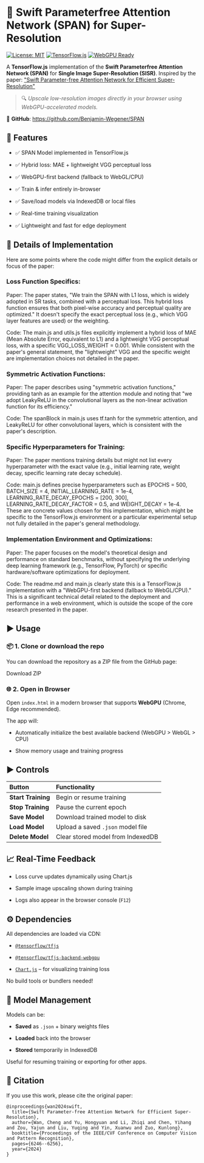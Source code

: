 # 🚀 Swift Parameterfree Attention Network (SPAN) for Super-Resolution

[![License: MIT](https://img.shields.io/badge/License-MIT-yellow.svg)](https://opensource.org/licenses/MIT)
[![TensorFlow.js](https://img.shields.io/badge/TensorFlow.js-F16923?logo=tensorflow)](https://www.tensorflow.org/js)
[![WebGPU Ready](https://img.shields.io/badge/WebGPU-ready-brightgreen)](https://github.com/tensorflow/tfjs/tree/master/tfjs-backend-webgpu)

A **TensorFlow.js** implementation of the **Swift Parameterfree Attention Network (SPAN)** for **Single Image Super-Resolution (SISR)**.
Inspired by the paper:
["Swift Parameter-free Attention Network for Efficient Super-Resolution"](https://openaccess.thecvf.com/content/CVPR2024/html/Wan_Swift_Parameter-Free_Attention_Network_for_Efficient_Super-Resolution_CVPR_2024_paper.html)

> 🔍 *Upscale low-resolution images directly in your browser using WebGPU-accelerated models.*

🔗 **GitHub**: <https://github.com/Benjamin-Wegener/SPAN>

## 🔧 Features

* ✅ SPAN Model implemented in TensorFlow.js

* ✅ Hybrid loss: MAE + lightweight VGG perceptual loss

* ✅ WebGPU-first backend (fallback to WebGL/CPU)

* ✅ Train & infer entirely in-browser

* ✅ Save/load models via IndexedDB or local files

* ✅ Real-time training visualization

* ✅ Lightweight and fast for edge deployment

## 📸 Details of Implementation

Here are some points where the code might differ from the explicit details or focus of the paper:

### Loss Function Specifics:

Paper: The paper states, "We train the SPAN with L1 loss, which is widely adopted in SR tasks, combined with a perceptual loss. This hybrid loss function ensures that both pixel-wise accuracy and perceptual quality are optimized." It doesn't specify the exact perceptual loss (e.g., which VGG layer features are used) or the weighting.

Code: The main.js and utils.js files explicitly implement a hybrid loss of MAE (Mean Absolute Error, equivalent to L1) and a lightweight VGG perceptual loss, with a specific VGG_LOSS_WEIGHT = 0.001. While consistent with the paper's general statement, the "lightweight" VGG and the specific weight are implementation choices not detailed in the paper.

### Symmetric Activation Functions:

Paper: The paper describes using "symmetric activation functions," providing tanh as an example for the attention module and noting that "we adopt LeakyReLU in the convolutional layers as the non-linear activation function for its efficiency."

Code: The spanBlock in main.js uses tf.tanh for the symmetric attention, and LeakyReLU for other convolutional layers, which is consistent with the paper's description.

### Specific Hyperparameters for Training:

Paper: The paper mentions training details but might not list every hyperparameter with the exact value (e.g., initial learning rate, weight decay, specific learning rate decay schedule).

Code: main.js defines precise hyperparameters such as EPOCHS = 500, BATCH_SIZE = 4, INITIAL_LEARNING_RATE = 1e-4, LEARNING_RATE_DECAY_EPOCHS = [200, 300], LEARNING_RATE_DECAY_FACTOR = 0.5, and WEIGHT_DECAY = 1e-4. These are concrete values chosen for this implementation, which might be specific to the TensorFlow.js environment or a particular experimental setup not fully detailed in the paper's general methodology.

### Implementation Environment and Optimizations:

Paper: The paper focuses on the model's theoretical design and performance on standard benchmarks, without specifying the underlying deep learning framework (e.g., TensorFlow, PyTorch) or specific hardware/software optimizations for deployment.

Code: The readme.md and main.js clearly state this is a TensorFlow.js implementation with a "WebGPU-first backend (fallback to WebGL/CPU)." This is a significant technical detail related to the deployment and performance in a web environment, which is outside the scope of the core research presented in the paper.

## ▶️ Usage

### 📦 1. Clone or download the repo

You can download the repository as a ZIP file from the GitHub page:

Download ZIP


### 🌐 2. Open in Browser

Open `index.html` in a modern browser that supports **WebGPU** (Chrome, Edge recommended).

The app will:

* Automatically initialize the best available backend (WebGPU > WebGL > CPU)

* Show memory usage and training progress

## ▶️ Controls

| Button             | Functionality                                   |
| :----------------- | :---------------------------------------------- |
| **Start Training** | Begin or resume training                        |
| **Stop Training** | Pause the current epoch                         |
| **Save Model** | Download trained model to disk                  |
| **Load Model** | Upload a saved `.json` model file               |
| **Delete Model** | Clear stored model from IndexedDB               |

## 📈 Real-Time Feedback

* Loss curve updates dynamically using Chart.js

* Sample image upscaling shown during training

* Logs also appear in the browser console (`F12`)

## ⚙️ Dependencies

All dependencies are loaded via CDN:

* [`@tensorflow/tfjs`](https://www.tensorflow.org/js)

* [`@tensorflow/tfjs-backend-webgpu`](https://github.com/tensorflow/tfjs/tree/master/tfjs-backend-webgpu)

* [`Chart.js`](https://www.chartjs.org/) – for visualizing training loss

No build tools or bundlers needed!

## 💾 Model Management

Models can be:

* **Saved** as `.json` + binary weights files

* **Loaded** back into the browser

* **Stored** temporarily in IndexedDB

Useful for resuming training or exporting for other apps.

## 📄 Citation

If you use this work, please cite the original paper:

```
@inproceedings{wan2024swift,
  title={Swift Parameter-free Attention Network for Efficient Super-Resolution},
  author={Wan, Cheng and Yu, Hongyuan and Li, Zhiqi and Chen, Yihang and Zou, Yajun and Liu, Yuqing and Yin, Xuanwu and Zuo, Kunlong},
  booktitle={Proceedings of the IEEE/CVF Conference on Computer Vision and Pattern Recognition},
  pages={6246--6256},
  year={2024}
}
```
